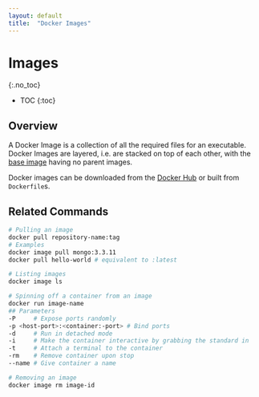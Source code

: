 ```yaml
---
layout: default
title:  "Docker Images"
---
```


# Images
{:.no_toc}

* TOC
{:toc}

## Overview
A Docker Image is a collection of all the required files for an executable. Docker Images are layered, i.e. are stacked on top of each other, with the [base image](https://hub.docker.com/search?category=base&source=verified&type=image) having no parent images.

Docker images can be downloaded from the [Docker Hub](https://hub.docker.com) or built from `Dockerfile`s. 

## Related Commands
```bash
# Pulling an image
docker pull repository-name:tag
# Examples
docker image pull mongo:3.3.11
docker pull hello-world # equivalent to :latest

# Listing images
docker image ls

# Spinning off a container from an image
docker run image-name
## Parameters
-P     # Expose ports randomly
-p <host-port>:<container:-port> # Bind ports
-d     # Run in detached mode
-i     # Make the container interactive by grabbing the standard in
-t     # Attach a terminal to the container
-rm    # Remove container upon stop
--name # Give container a name

# Removing an image
docker image rm image-id
```
